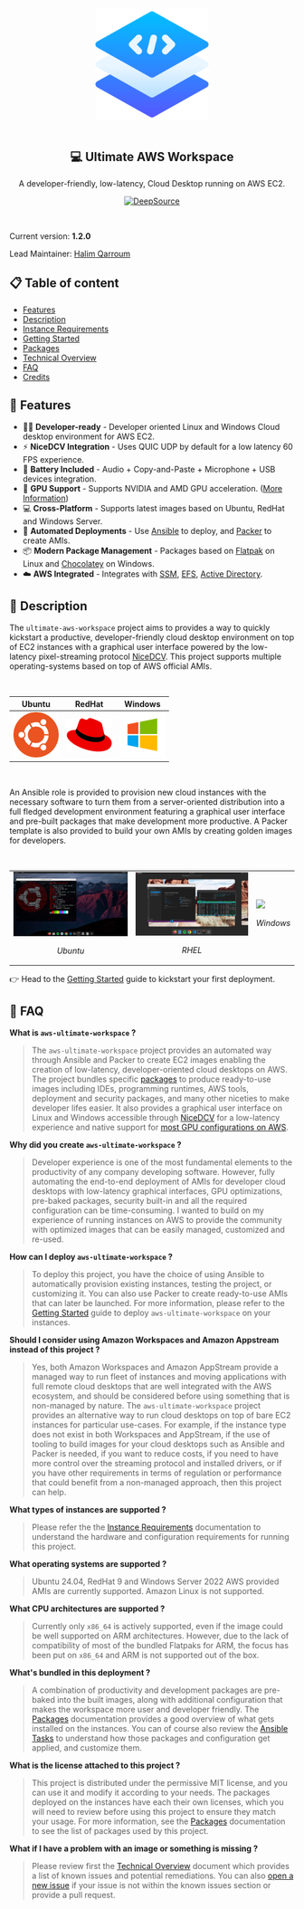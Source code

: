 <br><br><br>
<p align="center">
  <img width="200" src="assets/icon.png">
  <br><br>
  <h2 align="center">💻 Ultimate AWS Workspace</h2>
  <p align="center">A developer-friendly, low-latency, Cloud Desktop running on AWS EC2.<p>
  <p align="center">
    <a href="https://app.deepsource.com/gh/HQarroum/ultimate-aws-workspace/?ref=repository-badge}" target="_blank"><img alt="DeepSource" title="DeepSource" src="https://app.deepsource.com/gh/HQarroum/ultimate-aws-workspace.svg/?label=active+issues&show_trend=true"/></a>
  </p>
</p>
<br>

Current version: **1.2.0**

Lead Maintainer: [Halim Qarroum](mailto:hqm.post@gmail.com)

## 📋 Table of content

- [Features](#-features)
- [Description](#-description)
- [Instance Requirements](./docs/instance-requirements.md)
- [Getting Started](./docs/getting-started.md)
- [Packages](./docs/packages.md)
- [Technical Overview](./docs/technical-overview.md)
- [FAQ](#-faq)
- [Credits](./docs/credits.md)

## 🔖 Features

- 🧑‍💻 **Developer-ready** - Developer oriented Linux and Windows Cloud desktop environment for AWS EC2.
- ⚡ **NiceDCV Integration** - Uses QUIC UDP by default for a low latency 60 FPS experience.
- 🔋 **Battery Included** - Audio + Copy-and-Paste + Microphone + USB devices integration.
- 🦎 **GPU Support** - Supports NVIDIA and AMD GPU acceleration. ([More Information](./docs/technical-overview.md))
- 💻 **Cross-Platform** - Supports latest images based on Ubuntu, RedHat and Windows Server.
- 🤖 **Automated Deployments** -  Use [Ansible](https://github.com/ansible/ansible) to deploy, and [Packer](https://www.packer.io/) to create AMIs.
- 📦 **Modern Package Management** - Packages based on [Flatpak](https://flatpak.org/) on Linux and [Chocolatey](https://chocolatey.org/) on Windows.
- ☁️ **AWS Integrated** - Integrates with [SSM](https://docs.aws.amazon.com/systems-manager/latest/userguide/ssm-agent.html), [EFS](https://docs.aws.amazon.com/efs/latest/ug/whatisefs.html), [Active Directory](https://docs.aws.amazon.com/directoryservice/latest/admin-guide/what_is.html).

## 🔰 Description

The `ultimate-aws-workspace` project aims to provides a way to quickly kickstart a productive, developer-friendly cloud desktop environment on top of EC2 instances with a graphical user interface powered by the low-latency pixel-streaming protocol [NiceDCV](https://aws.amazon.com/hpc/dcv/). This project supports multiple operating-systems based on top of AWS official AMIs.

<br />
<table align="center">
  <thead>
    <tr>
      <th>Ubuntu</th>
      <th>RedHat</th>
      <th>Windows</th>
    </tr>
  </thead>
  <tr>
    <td><img width="80" src="assets/operating-systems/ubuntu.png" /></td>
    <td><img width="80" src="assets/operating-systems/redhat.png" /></td>
    <td><img width="80" src="assets/operating-systems/windows.png" /></td>
  </tr>
</table>
<br />

An Ansible role is provided to provision new cloud instances with the necessary software to turn them from a server-oriented distribution into a full fledged development environment featuring a graphical user interface and pre-built packages that make development more productive. A Packer template is also provided to build your own AMIs by creating golden images for developers.

<br />
<table>
  <tr>
    <td>
      <img width="260" src="assets/screenshots/ubuntu.png" />
      <center><p><em>Ubuntu</em></p></center>
    </td>
    <td>
      <img width="260" src="assets/screenshots/redhat.png" />
      <center><p><em>RHEL</em></p></center>
    </td>
    <td>
      <img width="260" src="assets/screenshots/windows.png" />
      <center><p><em>Windows</em></p></center>
    </td>
  </tr>
</table>

👉 Head to the [Getting Started](./docs/getting-started.md) guide to kickstart your first deployment.

## 📄 FAQ

**What is `aws-ultimate-workspace` ?**

> The `aws-ultimate-workspace` project provides an automated way through Ansible and Packer to create EC2 images enabling the creation of low-latency, developer-oriented cloud desktops on AWS. The project bundles specific [packages](./docs/packages.md) to produce ready-to-use images including IDEs, programming runtimes, AWS tools, deployment and security packages, and many other niceties to make developer lifes easier. It also provides a graphical user interface on Linux and Windows accessible through [NiceDCV](https://aws.amazon.com/hpc/dcv/) for a low-latency experience and native support for [most GPU configurations on AWS](./docs/technical-overview.md).

**Why did you create `aws-ultimate-workspace` ?**

> Developer experience is one of the most fundamental elements to the productivity of any company developing software. However, fully automating the end-to-end deployment of AMIs for developer cloud desktops with low-latency graphical interfaces, GPU optimizations, pre-baked packages, security built-in and all the required configuration can be time-consuming. I wanted to build on my experience of running instances on AWS to provide the community with optimized images that can be easily managed, customized and re-used.

**How can I deploy `aws-ultimate-workspace` ?**

> To deploy this project, you have the choice of using Ansible to automatically provision existing instances, testing the project, or customizing it. You can also use Packer to create ready-to-use AMIs that can later be launched. For more information, please refer to the [Getting Started](./docs/getting-started.md) guide to deploy `aws-ultimate-workspace` on your instances.

**Should I consider using Amazon Workspaces and Amazon Appstream instead of this project ?**

> Yes, both Amazon Workspaces and Amazon AppStream provide a managed way to run fleet of instances and moving applications with full remote cloud desktops that are well integrated with the AWS ecosystem, and should be considered before using something that is non-managed by nature. The `aws-ultimate-workspace` project provides an alternative way to run cloud desktops on top of bare EC2 instances for particular use-cases. For example, if the instance type does not exist in both Workspaces and AppStream, if the use of tooling to build images for your cloud desktops such as Ansible and Packer is needed, if you want to reduce costs, if you need to have more control over the streaming protocol and installed drivers, or if you have other requirements in terms of regulation or performance that could benefit from a non-managed approach, then this project can help.

**What types of instances are supported ?**

> Please refer the the [Instance Requirements](./docs/instance-requirements.md) documentation to understand the hardware and configuration requirements for running this project.

**What operating systems are supported ?**

> Ubuntu 24.04, RedHat 9 and Windows Server 2022 AWS provided AMIs are currently supported. Amazon Linux is not supported.

**What CPU architectures are supported ?**

> Currently only `x86_64` is actively supported, even if the image could be well supported on ARM architectures. However, due to the lack of compatibility of most of the bundled Flatpaks for ARM, the focus has been put on `x86_64` and ARM is not supported out of the box.

**What's bundled in this deployment ?**

> A combination of productivity and development packages are pre-baked into the built images, along with additional configuration that makes the workspace more user and developer friendly. The [Packages](./docs/packages.md) documentation provides a good overview of what gets installed on the instances. You can of course also review the [Ansible Tasks](./tasks/) to understand how those packages and configuration get applied, and customize them.

**What is the license attached to this project ?**

> This project is distributed under the permissive MIT license, and you can use it and modify it according to your needs. The packages deployed on the instances have each their own licenses, which you will need to review before using this project to ensure they match your usage. For more information, see the [Packages](./docs/packages.md) documentation to see the list of packages used by this project.

**What if I have a problem with an image or something is missing ?**

> Please review first the [Technical Overview](./docs/technical-overview.md) document which provides a list of known issues and potential remediations. You can also [open a new issue](https://github.com/HQarroum/ultimate-aws-workspace/issues/new/choose) if your issue is not within the known issues section or provide a pull request.
